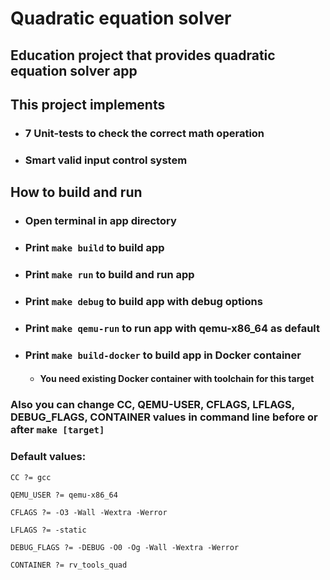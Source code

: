 # Quadratic equation solver

## Education project that provides quadratic equation solver app

## This project implements

- ### 7 Unit-tests to check the correct math operation

- ### Smart valid input control system

## How to build and run

- ### Open terminal in app directory

- ### Print `make build` to build app

- ### Print `make run` to build and run app

- ### Print `make debug` to build app with debug options

- ### Print `make qemu-run` to run app with qemu-x86_64 as default

- ### Print `make build-docker` to build app in Docker container

    - #### You need existing Docker container with toolchain for this target

### Also you can change CC, QEMU-USER, CFLAGS, LFLAGS, DEBUG_FLAGS, CONTAINER values in command line before or after `make [target]`

### Default values:

`CC ?= gcc`

`QEMU_USER ?= qemu-x86_64`

`CFLAGS ?= -O3 -Wall -Wextra -Werror`

`LFLAGS ?= -static`

`DEBUG_FLAGS ?= -DEBUG -O0 -Og -Wall -Wextra -Werror`

`CONTAINER ?= rv_tools_quad`

